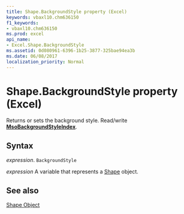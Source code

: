 ```yaml
---
title: Shape.BackgroundStyle property (Excel)
keywords: vbaxl10.chm636150
f1_keywords:
- vbaxl10.chm636150
ms.prod: excel
api_name:
- Excel.Shape.BackgroundStyle
ms.assetid: 0d080961-6396-1b25-3877-325bae94ea3b
ms.date: 06/08/2017
localization_priority: Normal
---
```



# Shape.BackgroundStyle property (Excel)

Returns or sets the background style. Read/write  **[MsoBackgroundStyleIndex](Office.MsoBackgroundStyleIndex.md)**.


## Syntax

_expression_. `BackgroundStyle`

_expression_ A variable that represents a [Shape](./Excel.Shape.md) object.


## See also


[Shape Object](Excel.Shape.md)

